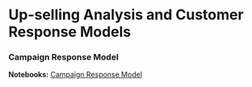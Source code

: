 # Up-selling Analysis and Customer Response Models

### Campaign Response Model
**Notebooks:** [Campaign Response Model](./Campaign_Response_Model_6310422102.ipynb) 
